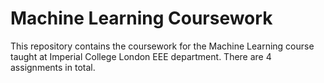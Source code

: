 # Machine Learning Coursework

This repository contains the coursework for the Machine Learning course taught at Imperial College London EEE department. There are 4 assignments in total.

